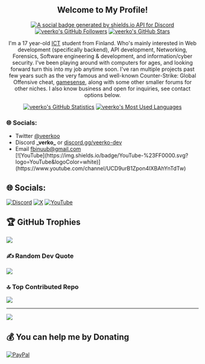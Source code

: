 <p align="center">
	<h2 align="center">Welcome to My Profile!</h2>
	<p align="center"><a href="https://discord.gg/JGPVCzvzZA"><img src="https://img.shields.io/discord/1025109551797772348?style=for-the-badge" title="https://discord.gg/JGPVCzvzZA" alt="A social badge generated by shields.io API for Discord"></a> <a href="https://github.com/veerko?tab=followers"><img src="https://img.shields.io/github/followers/veerko?style=for-the-badge" alt="veerko's GitHub Followers" title="veerko's GitHub Followers"></a> <a href="#"><img src="https://img.shields.io/github/stars/veerko?style=for-the-badge" alt="veerko's GitHub Stars" title="veerko's GitHub Stars"></a>
	</p>
</p>

<p align="center">I'm a 17 year-old <a href="https://en.wikipedia.org/wiki/Information_and_communications_technology">ICT</a> student from Finland. Who's mainly interested in Web development (specifically backend), API development, Networking, Forensics, Software engineering & development, and information/cyber security. I've been playing around with computers for ages, and looking forward turn this into my job anytime soon. I've ran multiple projects past few years such as the very famous and well-known Counter-Strike: Global Offensive cheat, <a href="">gamesense</a>, along with some other smaller forums for other niches. I also know business and open for inquiries, see contact options below.
</p>

<p align="center">
	<a href="https://github.com/veerko"><img src="https://github-readme-stats.vercel.app/api?username=veerko&theme=tokyonight&hide=prs,issues&count_private=true" title="veerko's GitHub Statistics" alt="veerko's GitHub Statistics"></a> <a href="https://github.com/veerko"><img src="https://github-readme-stats.vercel.app/api/top-langs/?username=veerko&&theme=tokyonight&layout=compact" title="veerko's Most Used Languages" alt="veerko's Most Used Languages"></a>
</p>

<p>
	<h3>🌐 Socials:</h3>
	<ul>
		<li>Twitter <a href="https://x.com/veerkoo">@veerkoo</a></li>
		<li>Discord <strong>_verko_</strong> or <a href="https://discord.gg/JGPVCzvzZA">discord.gg/veerko-dev</a></li>
		<li>Email <a href="mailto:fbinuub@gmail.com">fbinuub@gmail.com</a></li>
		[![YouTube](https://img.shields.io/badge/YouTube-%23FF0000.svg?logo=YouTube&logoColor=white)](https://www.youtube.com/channel/UCD9urB1Zpon4IXBAhYnTdTw)
	</ul>
</p>



## 🌐 Socials:
[![Discord](https://img.shields.io/badge/Discord-%237289DA.svg?logo=discord&logoColor=white)](https://discord.gg/JGPVCzvzZA) [![X](https://img.shields.io/badge/X-black.svg?logo=X&logoColor=white)](https://x.com/veerkoo) [![YouTube](https://img.shields.io/badge/YouTube-%23FF0000.svg?logo=YouTube&logoColor=white)](https://www.youtube.com/channel/UCD9urB1Zpon4IXBAhYnTdTw) 

## 🏆 GitHub Trophies
![](https://github-profile-trophy.vercel.app/?username=veerko&theme=radical&no-frame=false&no-bg=true&margin-w=4)

### ✍️ Random Dev Quote
![](https://quotes-github-readme.vercel.app/api?type=horizontal&theme=radical)

### 🔝 Top Contributed Repo
![](https://github-contributor-stats.vercel.app/api?username=veerko&limit=5&theme=dark&combine_all_yearly_contributions=true)

---
[![](https://visitcount.itsvg.in/api?id=veerko&icon=0&color=0)](https://visitcount.itsvg.in)

  ## 💰 You can help me by Donating
  [![PayPal](https://img.shields.io/badge/PayPal-00457C?style=for-the-badge&logo=paypal&logoColor=white)](https://paypal.me/veerkoo) 


